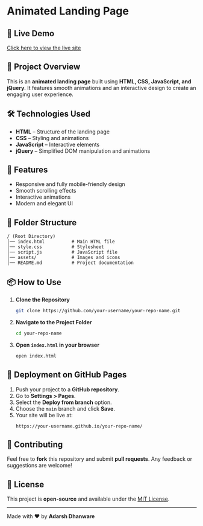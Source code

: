 # Animated Landing Page

## 🚀 Live Demo
[Click here to view the live site]([https://your-username.github.io/your-repo-name/](https://adarshdhanware.github.io/Animated-Landing-Page/))

## 📌 Project Overview
This is an **animated landing page** built using **HTML, CSS, JavaScript, and jQuery**. It features smooth animations and an interactive design to create an engaging user experience.

## 🛠️ Technologies Used
- **HTML** – Structure of the landing page
- **CSS** – Styling and animations
- **JavaScript** – Interactive elements
- **jQuery** – Simplified DOM manipulation and animations

## 🎨 Features
- Responsive and fully mobile-friendly design
- Smooth scrolling effects
- Interactive animations
- Modern and elegant UI

## 📂 Folder Structure
```
/ (Root Directory)
│── index.html          # Main HTML file
│── style.css           # Stylesheet
│── script.js           # JavaScript file
│── assets/             # Images and icons
│── README.md           # Project documentation
```

## 📦 How to Use
1. **Clone the Repository**
   ```sh
   git clone https://github.com/your-username/your-repo-name.git
   ```
2. **Navigate to the Project Folder**
   ```sh
   cd your-repo-name
   ```
3. **Open `index.html` in your browser**
   ```sh
   open index.html
   ```

## 🚀 Deployment on GitHub Pages
1. Push your project to a **GitHub repository**.
2. Go to **Settings > Pages**.
3. Select the **Deploy from branch** option.
4. Choose the `main` branch and click **Save**.
5. Your site will be live at:
   ```
   https://your-username.github.io/your-repo-name/
   ```

## 🤝 Contributing
Feel free to **fork** this repository and submit **pull requests**. Any feedback or suggestions are welcome!

## 📜 License
This project is **open-source** and available under the [MIT License](LICENSE).

---
Made with ❤️ by **Adarsh Dhanware**


